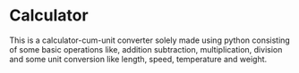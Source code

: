 # Calculator
This is a calculator-cum-unit converter solely made using python consisting of some basic operations like, addition subtraction, multiplication, division and some unit conversion like length, speed, temperature and weight.

